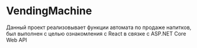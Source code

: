 # VendingMachine
Данный проект реализовывает функции автомата по продаже напитков, был выполнен с целью ознакомления с React в связке с ASP.NET Core Web API
